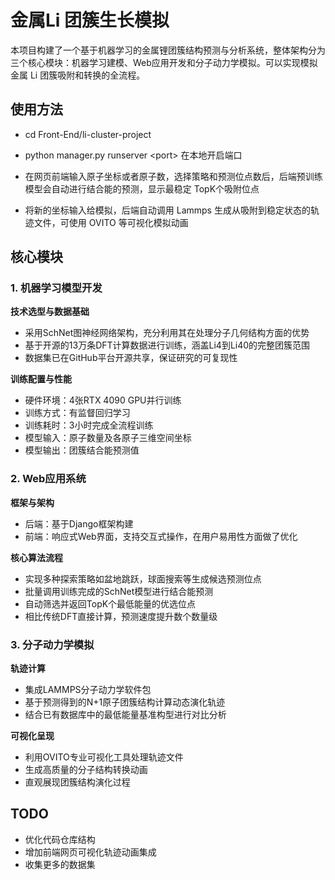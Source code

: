 # 金属Li 团簇生长模拟

本项目构建了一个基于机器学习的金属锂团簇结构预测与分析系统，整体架构分为三个核心模块：机器学习建模、Web应用开发和分子动力学模拟。可以实现模拟金属 Li 团簇吸附和转换的全流程。


## 使用方法
- cd Front-End/li-cluster-project
- python manager.py runserver \<port\> 在本地开启端口

- 在网页前端输入原子坐标或者原子数，选择策略和预测位点数后，后端预训练模型会自动进行结合能的预测，显示最稳定 TopK个吸附位点
- 将新的坐标输入给模拟，后端自动调用 Lammps 生成从吸附到稳定状态的轨迹文件，可使用 OVITO 等可视化模拟动画


## 核心模块

### 1. 机器学习模型开发

**技术选型与数据基础**

- 采用SchNet图神经网络架构，充分利用其在处理分子几何结构方面的优势
- 基于开源的13万条DFT计算数据进行训练，涵盖Li4到Li40的完整团簇范围
- 数据集已在GitHub平台开源共享，保证研究的可复现性

**训练配置与性能**

- 硬件环境：4张RTX 4090 GPU并行训练
- 训练方式：有监督回归学习
- 训练耗时：3小时完成全流程训练
- 模型输入：原子数量及各原子三维空间坐标
- 模型输出：团簇结合能预测值

### 2. Web应用系统

**框架与架构**

- 后端：基于Django框架构建
- 前端：响应式Web界面，支持交互式操作，在用户易用性方面做了优化

**核心算法流程**

- 实现多种探索策略如盆地跳跃，球面搜索等生成候选预测位点
- 批量调用训练完成的SchNet模型进行结合能预测
- 自动筛选并返回TopK个最低能量的优选位点
- 相比传统DFT直接计算，预测速度提升数个数量级

### 3. 分子动力学模拟

**轨迹计算**

- 集成LAMMPS分子动力学软件包
- 基于预测得到的N+1原子团簇结构计算动态演化轨迹
- 结合已有数据库中的最低能量基准构型进行对比分析

**可视化呈现**

- 利用OVITO专业可视化工具处理轨迹文件
- 生成高质量的分子结构转换动画
- 直观展现团簇结构演化过程

## TODO
- 优化代码仓库结构
- 增加前端网页可视化轨迹动画集成
- 收集更多的数据集

